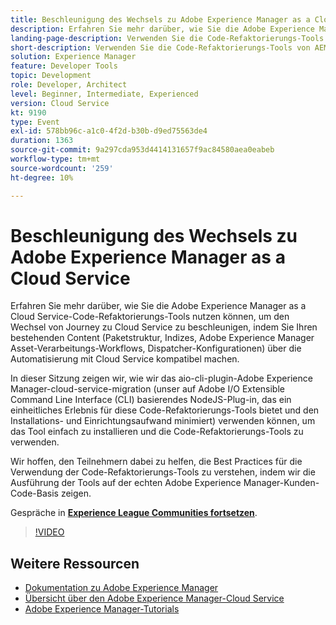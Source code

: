 ```yaml
---
title: Beschleunigung des Wechsels zu Adobe Experience Manager as a Cloud Service
description: Erfahren Sie mehr darüber, wie Sie die Adobe Experience Manager as a Cloud Service-Code-Refaktorierungs-Tools nutzen können, um den Wechsel von Journey zu Cloud Service zu beschleunigen, indem Sie Ihren bestehenden Content (Paketstruktur, Indizes, Adobe Experience Manager Asset-Verarbeitungs-Workflows, Dispatcher-Konfigurationen) über die Automatisierung mit Cloud Service kompatibel machen.
landing-page-description: Verwenden Sie die Code-Refaktorierungs-Tools von AEM as a Cloud Service, um den Übergang zum Cloud Service zu beschleunigen.
short-description: Verwenden Sie die Code-Refaktorierungs-Tools von AEM as a Cloud Service, um den Übergang zum Cloud Service zu beschleunigen.
solution: Experience Manager
feature: Developer Tools
topic: Development
role: Developer, Architect
level: Beginner, Intermediate, Experienced
version: Cloud Service
kt: 9190
type: Event
exl-id: 578bb96c-a1c0-4f2d-b30b-d9ed75563de4
duration: 1363
source-git-commit: 9a297cda953d4414131657f9ac84580aea0eabeb
workflow-type: tm+mt
source-wordcount: '259'
ht-degree: 10%

---
```


# Beschleunigung des Wechsels zu Adobe Experience Manager as a Cloud Service

Erfahren Sie mehr darüber, wie Sie die Adobe Experience Manager as a Cloud Service-Code-Refaktorierungs-Tools nutzen können, um den Wechsel von Journey zu Cloud Service zu beschleunigen, indem Sie Ihren bestehenden Content (Paketstruktur, Indizes, Adobe Experience Manager Asset-Verarbeitungs-Workflows, Dispatcher-Konfigurationen) über die Automatisierung mit Cloud Service kompatibel machen.

In dieser Sitzung zeigen wir, wie wir das aio-cli-plugin-Adobe Experience Manager-cloud-service-migration (unser auf Adobe I/O Extensible Command Line Interface (CLI) basierendes NodeJS-Plug-in, das ein einheitliches Erlebnis für diese Code-Refaktorierungs-Tools bietet und den Installations- und Einrichtungsaufwand minimiert) verwenden können, um das Tool einfach zu installieren und die Code-Refaktorierungs-Tools zu verwenden.

Wir hoffen, den Teilnehmern dabei zu helfen, die Best Practices für die Verwendung der Code-Refaktorierungs-Tools zu verstehen, indem wir die Ausführung der Tools auf der echten Adobe Experience Manager-Kunden-Code-Basis zeigen.

Gespräche in **[Experience League Communities fortsetzen](https://adobe.ly/3ETr7FI)**.

>[!VIDEO](https://video.tv.adobe.com/v/338036/?quality=12&learn=on&hidetitle=true)

## Weitere Ressourcen

- [Dokumentation zu Adobe Experience Manager](https://experienceleague.adobe.com/docs/experience-manager-cloud-service.html)
- [Übersicht über den Adobe Experience Manager-Cloud Service ](https://experienceleague.adobe.com/docs/experience-manager-cloud-service/overview/home.html)
- [Adobe Experience Manager-Tutorials](https://experienceleague.adobe.com/docs/experience-manager-tutorials.html)
